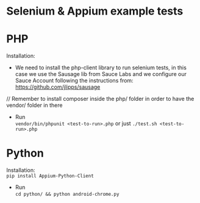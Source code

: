 Selenium &amp; Appium example tests
===================================

PHP
=============
Installation:

* We need to install the php-client library to run selenium tests, in this case we use the Sausage lib from Sauce Labs and we configure our Sauce Account following the instructions from:  
    https://github.com/jlipps/sausage

// Remember to install composer inside the php/ folder in order to have the
vendor/ folder in there

* Run  
```vendor/bin/phpunit <test-to-run>.php``` or just ```./test.sh <test-to-run>.php```

Python
=============
Installation:  
`pip install Appium-Python-Client`

* Run  
`cd python/ && python android-chrome.py`
